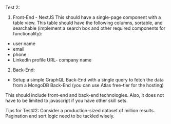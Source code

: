 Test 2:

1. Front-End - NextJS
   This should have a single-page component with a table view. This table should have the following columns, sortable, and searchable (implement a search box and other required components for functionality):

- user name
- email
- phone
- LinkedIn profile URL- company name

2. Back-End:

- Setup a simple GraphQL Back-End with a single query to fetch the data from a MongoDB Back-End (you can use Atlas free-tier for the hosting)

This should include front-end and back-end technologies. Also, it does not have to be limited to javascript if you have other skill sets.

Tips for Test#2:
Consider a production-sized dataset of million results. Pagination and sort logic need to be tackled wisely.

